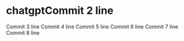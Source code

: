 # chatgptCommit 2 line
Commit 3 line
Commit 4 line
Commit 5 line
Commit 6 line
Commit 7 line
Commit 8 line

